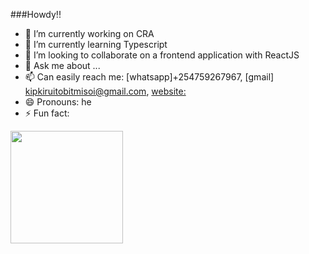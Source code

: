 ###Howdy!!

- 🔭 I’m currently working on CRA
- 🌱 I’m currently learning Typescript
- 👯 I’m looking to collaborate on a frontend application with ReactJS
- 💬 Ask me about ...
- 📫 Can easily reach me: [whatsapp]+254759267967, [gmail] kipkiruitobitmisoi@gmail.com, [website:](https://tobitmisoi.com)
- 😄 Pronouns: he
- ⚡ Fun fact: 

<img height="180em" src="https://github-readme-stats.vercel.app/api?username=TobitMisoi&show_icons=true&theme=radical&hide_border=true&&count_private=true&include_all_commits=true" />
